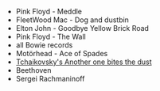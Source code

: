 * Pink Floyd - Meddle
* FleetWood Mac - Dog and dustbin
* Elton John - Goodbye Yellow Brick Road
* Pink Floyd - The Wall
* all Bowie records
* Motörhead - Ace of Spades
* [Tchaikovsky's Another one bites the dust](https://koalie.blog/2007/02/22/tchaikovskys-another-one-bites-the-dust/)
* Beethoven
* Sergei Rachmaninoff 
